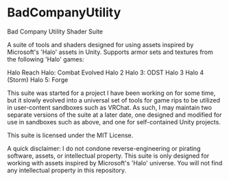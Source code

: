# BadCompanyUtility
Bad Company Utility Shader Suite

A suite of tools and shaders designed for using assets inspired by Microsoft's 'Halo' assets in Unity.
Supports armor sets and textures from the following 'Halo' games:

Halo Reach
Halo: Combat Evolved
Halo 2
Halo 3: ODST
Halo 3
Halo 4 (Storm)
Halo 5: Forge

This suite was started for a project I have been working on for some time, but it slowly evolved into a universal set of tools for game rips to be utilized in user-content sandboxes such as VRChat.
As such, I may maintain two separate versions of the suite at a later date, one designed and modified for use in sandboxes such as above, and one for self-contained Unity projects.

This suite is licensed under the MIT License.

A quick disclaimer:
I do not condone reverse-engineering or pirating software, assets, or intellectual property.
This suite is only designed for working with assets inspired by Microsoft's 'Halo' universe.
You will not find any intellectual property in this repository.

